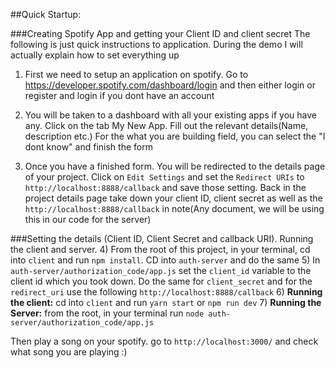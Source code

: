 ##Quick Startup:

###Creating Spotify App and getting your Client ID and client secret
The following is just quick instructions to application. 
During the demo I will actually explain how to set everything up

1) First we need to setup an application on spotify. Go to 
https://developer.spotify.com/dashboard/login and then either login or 
register and login if you dont have an account

2) You will be taken to a dashboard with all your existing apps if you have any. 
Click on the tab My New App. Fill out the relevant details(Name, description etc.) For the
what you are building  field, you can select the "I dont know" and finish the form

3) Once you have a finished form. You will be redirected to the details page of your project. 
Click on `Edit Settings` and set the `Redirect URIs` to `http://localhost:8888/callback` and save those
setting. Back in the project details page take down your client ID, client secret as well as the 
`http://localhost:8888/callback` in note(Any document, we will be using this in our code for the server)

###Setting the details (Client ID, Client Secret and callback URI). Running the client and server.
4) From the root of this project, in your terminal, cd into `client` and run `npm install`. 
CD into `auth-server` and do the same
5) In `auth-server/authorization_code/app.js` set the `client_id` variable to the client id which you 
took down. Do the same for `client_secret` and for the `redirect_uri` use the following `http://localhost:8888/callback`
6) **Running the client:** cd into `client` and run `yarn start` or `npm run dev`
7) **Running the Server:**  from the root, in your terminal run `node auth-server/authorization_code/app.js`

Then play a song on your spotify. 
go to `http://localhost:3000/` and check what song you are playing :)

